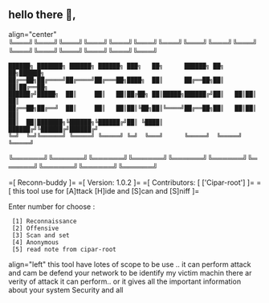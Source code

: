 <h2>                                 hello there 👋,</h2>

<p>  align="center"
  ╚═══╝╚═══╝╚═══╝╚═══╝╚═══╝╚═══╝╚═══╝╚═══╝╚═══╝╚═══╝╚═══╝╚═══╝╚═══╝╚═══╝╚═══╝╚═══╝

 
    ██████╗ ███████╗ ██████╗ ██████╗ ███╗   ██╗      ██████╗ ██╗   ██╗██████╗ 
    ██╔══██╗██╔════╝██╔════╝██╔═══██╗████╗  ██║      ██╔══██╗██║   ██║██╔══██╗
    ██████╔╝█████╗  ██║     ██║   ██║██╔██╗ ██║█████╗██████╔╝██║   ██║██║  ██║
    ██╔══██╗██╔══╝  ██║     ██║   ██║██║╚██╗██║╚════╝██╔══██╗██║   ██║██║  ██║
    ██║  ██║███████╗╚██████╗╚██████╔╝██║ ╚████║      ██████╔╝╚██████╔╝██████╔╝
    ╚═╝  ╚═╝╚══════╝ ╚═════╝ ╚═════╝ ╚═╝  ╚═══╝      ╚═════╝  ╚═════╝ ╚═════╝ 
╚══════╝╚══════╝╚══════╝╚══════╝╚══════╝╚══════╝╚══════╝╚══════╝╚══════╝╚══════╝

   =[ Reconn-buddy ]= 
   =[ Version: 1.0.2 ]= 
   =[ Contributors: [ ['Cipar-root'] ]=
   =[ this tool use for [A]ttack [H]ide and [S]can and [S]niff ]=

   Enter number for choose :
     
     [1] Reconnaissance 
     [2] Offensive 
     [3] Scan and set
     [4] Anonymous
     [5] read note from cipar-root

</p>

<p>  align="left" this tool have lotes of scope to be use ..
     it can perform attack and cam be defend your network 
     to be identify my victim machin
     there ar verity of attack it can perform..
     or it gives all the important information about your
     system Security and all 
</p>


